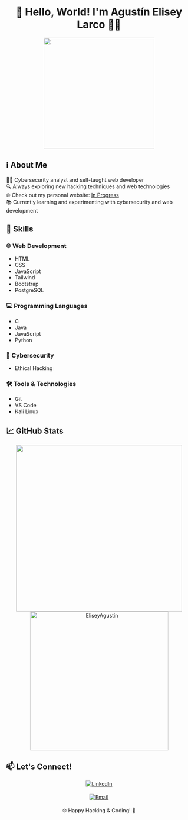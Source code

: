 <h1 align="center">🚀 Hello, World! I'm Agustín Elisey Larco 🕵️‍♂️</h1>

<p align="center">
  <img src="https://media.giphy.com/media/JIX9t2j0ZTN9S/giphy.gif" width="300">
</p>

## ℹ️ About Me

👨‍💻 Cybersecurity analyst and self-taught web developer<br>
🔍 Always exploring new hacking techniques and web technologies<br>
🌐 Check out my personal website: [In Progress]()<br>
📚 Currently learning and experimenting with cybersecurity and web development<br>

## 🚀 Skills

### 🌐 Web Development
- HTML
- CSS
- JavaScript
- Tailwind
- Bootstrap
- PostgreSQL

### 💻 Programming Languages
- C
- Java
- JavaScript
- Python

### 🔐 Cybersecurity
- Ethical Hacking

### 🛠️ Tools & Technologies
- Git
- VS Code
- Kali Linux

## 📈 GitHub Stats

<div align="center">
  <a href="https://github.com/EliseyAgustin">
    <img src="https://github-readme-stats.vercel.app/api?username=EliseyAgustin&theme=vue-dark&show_icons=true&hide_border=true&count_private=true" width="450"/>
    <img src="https://github-readme-stats.vercel.app/api/top-langs/?username=EliseyAgustin&theme=vue-dark&show_icons=true&hide_border=true&layout=compact" width="375"  alt="EliseyAgustin"/>
  </a>
</div>

## 📫 Let's Connect!

<p align="center">
  <a href="www.linkedin.com/in/agustin-elisey-larco-04b397236" target="_blank">
    <img src="https://img.shields.io/badge/linkedin-YourLinkedIn-%2300acee.svg?color=405DE6&style=for-the-badge&logo=linkedin&logoColor=white" alt="LinkedIn" style="margin-bottom: 5px;"/>
  </a>
</p>
<p align="center">
  <a href="mailto:agustinelisey22@gmail.com" target="_blank">
    <img src="https://img.shields.io/badge/email-your.email@example.com-%23EA4335.svg?style=for-the-badge&logo=gmail&logoColor=white" alt="Email" style="margin-bottom: 5px;" />
  </a>
</p>

<p align="center">
  🌐 Happy Hacking & Coding! 🚀
</p>
